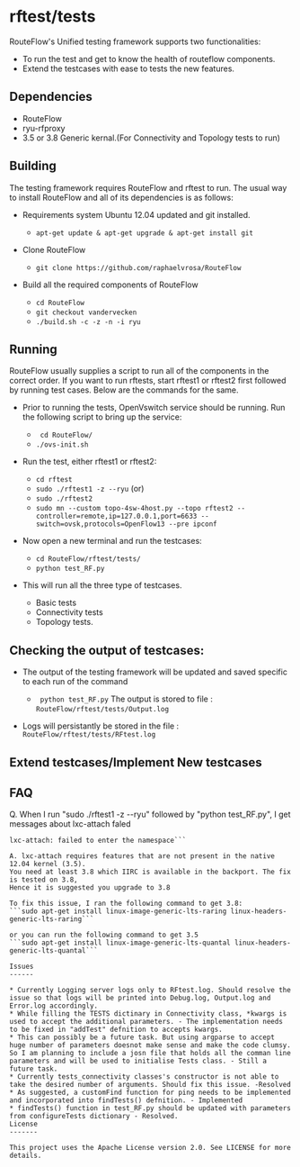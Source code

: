 rftest/tests
===========

RouteFlow's Unified testing framework supports two functionalities:
* To run the test and get to know the health of routeflow components.
* Extend the testcases with ease to tests the new features.

Dependencies
-----------

* RouteFlow
* ryu-rfproxy
* 3.5 or 3.8 Generic kernal.(For Connectivity and Topology tests to run)

Building
--------

The testing framework requires RouteFlow and rftest to run. The usual way to install RouteFlow and
all of its dependencies is as follows:

* Requirements system Ubuntu 12.04 updated and git installed. 
    + ```apt-get update & apt-get upgrade & apt-get install git```

* Clone RouteFlow
    + ```git clone https://github.com/raphaelvrosa/RouteFlow```

* Build all the required components of RouteFlow

    + ``` cd RouteFlow ```
    + ``` git checkout vandervecken ```
    + ``` ./build.sh -c -z -n -i ryu ```

Running
-------

RouteFlow usually supplies a script to run all of the components in the
correct order. If you want to run rftests, start rftest1 or rftest2 first followed by 
running test cases. Below are the commands for the same.

* Prior to running the tests, OpenVswitch service should be running. Run the following 
script to bring up the service:

    + ``` cd RouteFlow/```  
    + ```./ovs-init.sh```

* Run the test, either rftest1 or rftest2:

    + ```cd rftest```
    + ```sudo ./rftest1 -z --ryu```
(or)
    + ```sudo ./rftest2 ```
    + ``` sudo mn --custom topo-4sw-4host.py --topo rftest2 --controller=remote,ip=127.0.0.1,port=6633 --switch=ovsk,protocols=OpenFlow13 --pre ipconf ```

* Now open a new terminal and run the testcases:

    + ```cd RouteFlow/rftest/tests/```
    + ```python test_RF.py```

* This will run all the three type of testcases.
    + Basic tests
    + Connectivity tests
    + Topology tests.

Checking the output of testcases:
--------------------------------

* The output of the testing framework will be updated and saved specific to each run of the command
    + ``` python test_RF.py``` The output is stored to file : ```RouteFlow/rftest/tests/Output.log```

* Logs will persistantly be stored in the file : ```RouteFlow/rftest/tests/RFtest.log```

Extend testcases/Implement New testcases
----------------------------------------


FAQ
---

Q. When I run "sudo ./rftest1 -z --ryu" followed by "python test_RF.py", 
I get messages about lxc-attach faled
```lxc-attach: No such file or directory - failed to open '/proc/19731/ns/pid'
lxc-attach: failed to enter the namespace```

A. lxc-attach requires features that are not present in the native 12.04 kernel (3.5). 
You need at least 3.8 which IIRC is available in the backport. The fix is tested on 3.8,
Hence it is suggested you upgrade to 3.8

To fix this issue, I ran the following command to get 3.8:
```sudo apt-get install linux-image-generic-lts-raring linux-headers-generic-lts-raring```

or you can run the following command to get 3.5
```sudo apt-get install linux-image-generic-lts-quantal linux-headers-generic-lts-quantal```

Issues
------

* Currently Logging server logs only to RFtest.log. Should resolve the issue so that logs will be printed into Debug.log, Output.log and Error.log accordingly.
* While filling the TESTS dictinary in Connectivity class, *kwargs is used to accept the additional parameters. - The implementation needs to be fixed in "addTest" defnition to accepts kwargs.
* This can possibly be a future task. But using argparse to accept huge number of parameters doesnot make sense and make the code clumsy. So I am planning to include a josn file that holds all the comman line parameters and will be used to initialise Tests class. - Still a future task.
* Currently tests_connectivity classes's constructor is not able to take the desired number of arguments. Should fix this issue. -Resolved
* As suggested, a customFind function for ping needs to be implemented and incorporated into findTests() defnition. - Implemented
* findTests() function in test_RF.py should be updated with parameters from configureTests dictionary - Resolved.
License
-------

This project uses the Apache License version 2.0. See LICENSE for more details.
